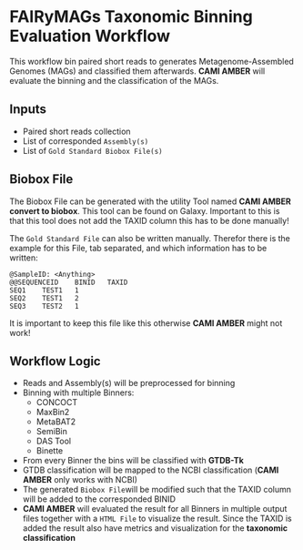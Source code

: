 # FAIRyMAGs Taxonomic Binning Evaluation Workflow

This workflow bin paired short reads to generates Metagenome-Assembled Genomes (MAGs) and classified them afterwards.
**CAMI AMBER** will evaluate the binning and the classification of the MAGs.

## Inputs

- Paired short reads collection
- List of corresponded `Assembly(s)`
- List of `Gold Standard Biobox File(s)`

## Biobox File

The Biobox File can be generated with the utility Tool named **CAMI AMBER convert to biobox**. 
This tool can be found on Galaxy. Important to this is that this tool does not add the TAXID column this has to be done manually!

The `Gold Standard File` can also be written manually. Therefor there is the example for this File, tab separated, and which information has to be written:

```
@SampleID: <Anything>
@@SEQUENCEID	BINID	TAXID
SEQ1	TEST1	1
SEQ2	TEST1	2
SEQ3	TEST2	1
```

It is important to keep this file like this otherwise **CAMI AMBER** might not work!

## Workflow Logic

- Reads and Assembly(s) will be preprocessed for binning
- Binning with multiple Binners:
    - CONCOCT
    - MaxBin2
    - MetaBAT2
    - SemiBin
    - DAS Tool
    - Binette
- From every Binner the bins will be classified with **GTDB-Tk**
- GTDB classification will be mapped to the NCBI classification (**CAMI AMBER** only works with NCBI)
- The generated `Biobox File`will be modified such that the TAXID column will be added to the corresponded BINID
- **CAMI AMBER** will evaluated the result for all Binners in multiple output files together with a `HTML File` to visualize the result. Since the TAXID is added the result also have metrics and visualization for the **taxonomic classification**

